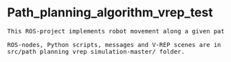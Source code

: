 # Path_planning_algorithm_vrep_test

<pre>
This ROS-project implements robot movement along a given path on the V-REP scene.<br />
ROS-nodes, Python scripts, messages and V-REP scenes are in the <br />src/path_planning_vrep_simulation-master/ folder.
</pre>

 
 
